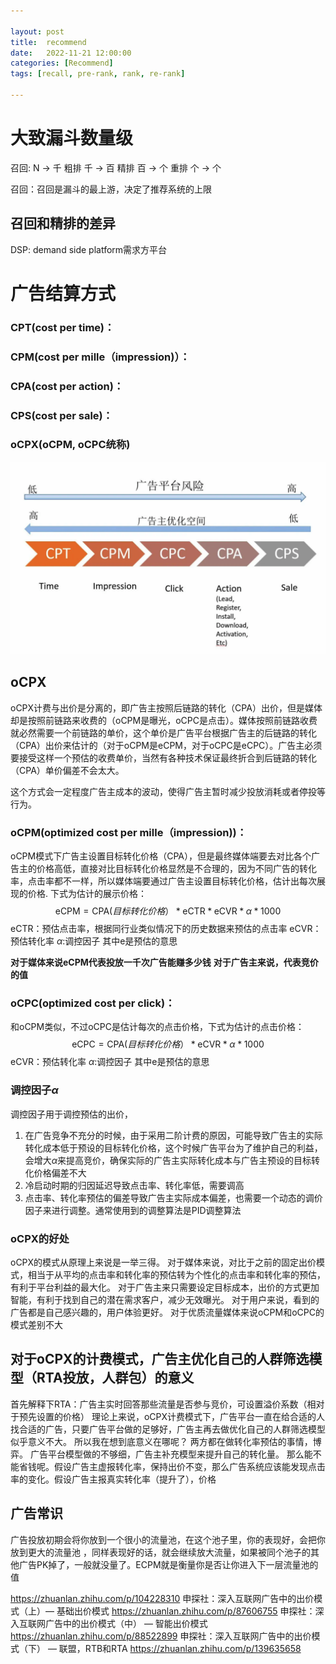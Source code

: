 ```yaml
---

layout: post
title:  recommend
date:   2022-11-21 12:00:00
categories: [Recommend]
tags: [recall, pre-rank, rank, re-rank]

---
```


# 大致漏斗数量级
召回: N -> 千
粗排 千 -> 百
精排 百 -> 个
重排 个 -> 个


召回：召回是漏斗的最上游，决定了推荐系统的上限
## 召回和精排的差异
 




DSP: demand side platform需求方平台
# 广告结算方式
### CPT(cost per time)：
### CPM(cost per mille（impression)）：
### CPA(cost per action)：
### CPS(cost per sale)：
### oCPX(oCPM, oCPC统称)
![picture 1](../assets/images/2022-11-21-recommend/cpx-mode.png)  

## oCPX

oCPX计费与出价是分离的，即广告主按照后链路的转化（CPA）出价，但是媒体却是按照前链路来收费的（oCPM是曝光，oCPC是点击）。媒体按照前链路收费就必然需要一个前链路的单价，这个单价是广告平台根据广告主的后链路的转化（CPA）出价来估计的（对于oCPM是eCPM，对于oCPC是eCPC）。广告主必须要接受这样一个预估的收费单价，当然有各种技术保证最终折合到后链路的转化（CPA）单价偏差不会太大。

这个方式会一定程度广告主成本的波动，使得广告主暂时减少投放消耗或者停投等行为。

### oCPM(optimized cost per mille（impression))：

oCPM模式下广告主设置目标转化价格（CPA），但是最终媒体端要去对比各个广告主的价格高低，直接对比目标转化价格显然是不合理的，因为不同广告的转化率，点击率都不一样，所以媒体端要通过广告主设置目标转化价格，估计出每次展现的价格.
下式为估计的展示价格：
$$
\text{eCPM}=\text{CPA}(目标转化价格）*\text{eCTR}*\text{eCVR}*\alpha*1000
$$
eCTR：预估点击率，根据同行业类似情况下的历史数据来预估的点击率
eCVR：预估转化率
$\alpha$:调控因子
其中e是预估的意思

**对于媒体来说eCPM代表投放一千次广告能赚多少钱**
**对于广告主来说，代表竞价的值**

### oCPC(optimized cost per click)：
和oCPM类似，不过oCPC是估计每次的点击价格，下式为估计的点击价格：
$$
\text{eCPC}=\text{CPA}(目标转化价格）*\text{eCVR}*\alpha*1000
$$
eCVR：预估转化率
$\alpha$:调控因子
其中e是预估的意思

### 调控因子$\alpha$
调控因子用于调控预估的出价，
1. 在广告竞争不充分的时候，由于采用二阶计费的原因，可能导致广告主的实际转化成本低于预设的目标转化价格，这个时候广告平台为了维护自己的利益，会增大$\alpha$来提高竞价，确保实际的广告主实际转化成本与广告主预设的目标转化价格偏差不大
2. 冷启动时期的归因延迟导致点击率、转化率低，需要调高
3. 点击率、转化率预估的偏差导致广告主实际成本偏差，也需要一个动态的调价因子来进行调整。通常使用到的调整算法是PID调整算法

### oCPX的好处
oCPX的模式从原理上来说是一举三得。
对于媒体来说，对比于之前的固定出价模式，相当于从平均的点击率和转化率的预估转为个性化的点击率和转化率的预估，有利于平台利益的最大化。
对于广告主来只需要设定目标成本，出价的方式更加智能，有利于找到自己的潜在需求客户，减少无效曝光。
对于用户来说，看到的广告都是自己感兴趣的，用户体验更好。
对于优质流量媒体来说oCPM和oCPC的模式差别不大

## 对于oCPX的计费模式，广告主优化自己的人群筛选模型（RTA投放，人群包）的意义
首先解释下RTA：广告主实时回答那些流量是否参与竞价，可设置溢价系数（相对于预先设置的价格）
理论上来说，oCPX计费模式下，广告平台一直在给合适的人找合适的广告，只要广告平台做的足够好，广告主再去做优化自己的人群筛选模型似乎意义不大。
所以我在想到底意义在哪呢？
两方都在做转化率预估的事情，博弈。
广告平台模型做的不够细，广告主补充模型来提升自己的转化量。
那么能不能省钱呢。假设广告主虚报转化率，保持出价不变，那么广告系统应该能发现点击率的变化。假设广告主报真实转化率（提升了），价格


## 广告常识
广告投放初期会将你放到一个很小的流量池，在这个池子里，你的表现好，会把你放到更大的流量池 ，同样表现好的话，就会继续放大流量，如果被同个池子的其他广告PK掉了，一般就没量了。ECPM就是衡量你是否让你进入下一层流量池的值



https://zhuanlan.zhihu.com/p/104228310
申探社：深入互联网广告中的出价模式（上）— 基础出价模式
https://zhuanlan.zhihu.com/p/87606755
申探社：深入互联网广告中的出价模式（中） — 智能出价模式
https://zhuanlan.zhihu.com/p/88522899
申探社：深入互联网广告中的出价模式（下） — 联盟，RTB和RTA
https://zhuanlan.zhihu.com/p/139635658